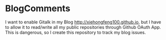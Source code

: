 # BlogComments

I want to enable Gitalk in my Blog http://xiehongfeng100.github.io, but I have to allow it to read/write all my public repositories through Github OAuth App. This is dangerous, so I create this repository to track my blog issues.
